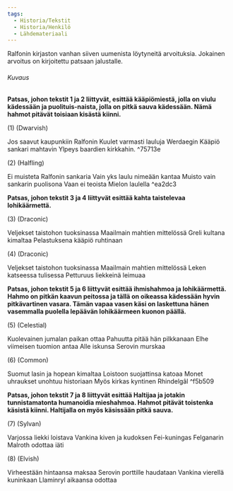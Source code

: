 ```yaml
---
tags:
  - Historia/Tekstit
  - Historia/Henkilö
  - Lähdemateriaali
---
```

Ralfonin kirjaston vanhan siiven uumenista löytyneitä arvoituksia. Jokainen arvoitus on kirjoitettu patsaan jalustalle.

###### Kuvaus 

**Patsas, johon tekstit 1 ja 2 liittyvät, esittää kääpiömiestä, jolla on viulu kädessään ja puolituis-naista, jolla on pitkä sauva kädessään. Nämä hahmot pitävät toisiaan kisästä kiinni.** 

(1) (Dwarvish) 

Jos saavut kaupunkiin Ralfonin Kuulet varmasti lauluja Werdaegin Kääpiö sankari mahtavin Ylpeys baardien kirkkahin.  ^75713e

(2) (Halfling)

Ei muisteta Ralfonin sankaria Vain yks laulu nimeään kantaa Muisto vain sankarin puolisona Vaan ei teoista Mielon laulella ^ea2dc3

**Patsas, johon tekstit 3 ja 4 liittyvät esittää kahta taistelevaa lohikäärmettä.** 

(3) (Draconic) 

Veljekset taistohon tuoksinassa Maailmain mahtien mittelössä Greli kultana kimaltaa Pelastuksena kääpiö ruhtinaan 

(4) (Draconic) 

Veljekset taistohon tuoksinassa Maailmain mahtien mittelössä Leken katseessa tulisessa Petturuus liekkeinä leimuaa 

**Patsas, johon tekstit 5 ja 6 liittyvät esittää ihmishahmoa ja lohikäärmettä. Hahmo on pitkän kaavun peitossa ja tällä on oikeassa kädessään hyvin pitkävartinen vasara. Tämän vapaa vasen käsi on laskettuna hänen vasemmalla puolella lepäävän lohikäärmeen kuonon päällä.** 

(5) (Celestial) 

Kuolevainen jumalan paikan ottaa Pahuutta pitää hän pilkkanaan Elhe viimeisen tuomion antaa Alle iskunsa Serovin murskaa 

(6) (Common) 

Suomut lasin ja hopean kimaltaa Loistoon suojattinsa katoaa Monet uhraukset unohtuu historiaan Myös kirkas kyntinen Rhindelgâl  ^f5b509

**Patsas, johon tekstit 7 ja 8 liittyvät esittää Haltijaa ja jotakin tunnistamatonta humanoidia mieshahmoa. Hahmot pitävät toistenka käsistä kiinni. Haltijalla on myös käsissään pitkä sauva.** 

(7) (Sylvan) 

Varjossa liekki loistava Vankina kiven ja kudoksen Fei-kuningas Felganarin Malroth odottaa iäti 

(8) (Elvish) 

Virheestään hintaansa maksaa Serovin porttille haudataan Vankina vierellä kuninkaan Llaminryl aikaansa odottaa

